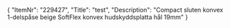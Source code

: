 {
  "ItemNr": "229427",
  "Title": "test",
  "Description": "Compact sluten konvex 1-delspåse beige SoftFlex konvex hudskyddsplatta hål 19mm"
}